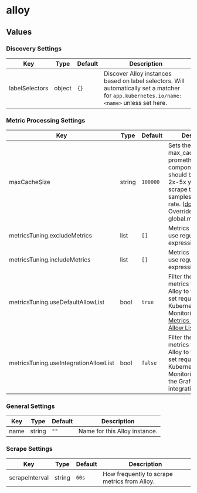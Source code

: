 # alloy

## Values

### Discovery Settings

| Key | Type | Default | Description |
|-----|------|---------|-------------|
| labelSelectors | object | `{}` | Discover Alloy instances based on label selectors. Will automatically set a matcher for `app.kubernetes.io/name: <name>` unless set here. |

### Metric Processing Settings

| Key | Type | Default | Description |
|-----|------|---------|-------------|
| maxCacheSize | string | `100000` | Sets the max_cache_size for prometheus.relabel component. This should be at least 2x-5x your largest scrape target or samples appended rate. ([docs](https://grafana.com/docs/alloy/latest/reference/components/prometheus.relabel/#arguments)) Overrides global.maxCacheSize |
| metricsTuning.excludeMetrics | list | `[]` | Metrics to drop. Can use regular expressions. |
| metricsTuning.includeMetrics | list | `[]` | Metrics to keep. Can use regular expressions. |
| metricsTuning.useDefaultAllowList | bool | `true` | Filter the list of metrics from Grafana Alloy to the minimal set required for Kubernetes Monitoring. See [Metrics Tuning and Allow Lists](#metrics-tuning-and-allow-lists) |
| metricsTuning.useIntegrationAllowList | bool | `false` | Filter the list of metrics from Grafana Alloy to the minimal set required for Kubernetes Monitoring as well as the Grafana Alloy integration. |

### General Settings

| Key | Type | Default | Description |
|-----|------|---------|-------------|
| name | string | `""` | Name for this Alloy instance. |

### Scrape Settings

| Key | Type | Default | Description |
|-----|------|---------|-------------|
| scrapeInterval | string | `60s` | How frequently to scrape metrics from Alloy. |

